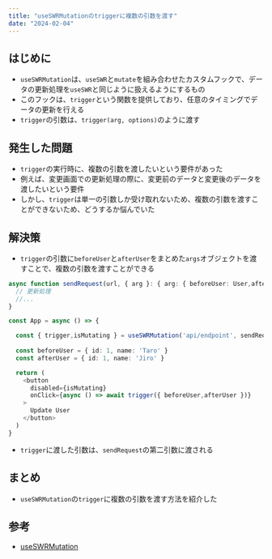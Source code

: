 ```yaml
---
title: "useSWRMutationのtriggerに複数の引数を渡す"
date: "2024-02-04"
---
```


## はじめに
- `useSWRMutation`は、`useSWR`と`mutate`を組み合わせたカスタムフックで、データの更新処理を`useSWR`と同じように扱えるようにするもの
- このフックは、`trigger`という関数を提供しており、任意のタイミングでデータの更新を行える
- `trigger`の引数は、`trigger(arg, options)`のように渡す

## 発生した問題
- `trigger`の実行時に、複数の引数を渡したいという要件があった
- 例えば、変更画面での更新処理の際に、変更前のデータと変更後のデータを渡したいという要件
- しかし、`trigger`は単一の引数しか受け取れないため、複数の引数を渡すことができないため、どうするか悩んでいた

## 解決策
- `trigger`の引数に`beforeUser`と`afterUser`をまとめた`args`オブジェクトを渡すことで、複数の引数を渡すことができる
```typescript
async function sendRequest(url, { arg }: { arg: { beforeUser: User,afterUser: User } }) {
  // 更新処理
  //...
}

const App = async () => {

  const { trigger,isMutating } = useSWRMutation('api/endpoint', sendRequest)
  
  const beforeUser = { id: 1, name: 'Taro' }
  const afterUser = { id: 1, name: 'Jiro' }

  return (
    <button
      disabled={isMutating}
      onClick={async () => await trigger({ beforeUser,afterUser })}
    >
      Update User
    </button>
  )
}
```
- `trigger`に渡した引数は、`sendRequest`の第二引数に渡される

## まとめ
- `useSWRMutation`の`trigger`に複数の引数を渡す方法を紹介した

## 参考
- [useSWRMutation](https://swr.vercel.app/ja/docs/mutation#useswrmutation)
